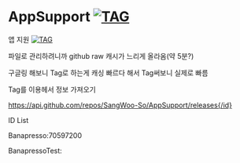 # AppSupport [![TAG](https://img.shields.io/badge/license-MIT-green)](https://shields.io)
앱 지원
[![TAG](https://img.shields.io/badge/AppSupport_Tag-img.shileds.io-brightgreen)](https://shields.io)

파일로 관리하려니까 github raw 캐시가 느리게 올라옴(약 5분?)

구글링 해보니 Tag로 하는게 캐싱 빠르다 해서 Tag써보니 실제로 빠름


Tag를 이용헤서 정보 가져오기

https://api.github.com/repos/SangWoo-So/AppSupport/releases{/id}


ID List

Banapresso:70597200

BanapressoTest:
